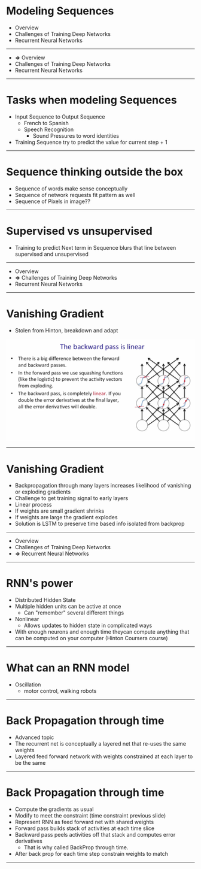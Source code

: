 # Modeling Sequences


* Overview
* Challenges of Training Deep Networks
* Recurrent Neural Networks



-------------------
<div style="page-break-after: always;"></div>


* **&rArr;** Overview
* Challenges of Training Deep Networks
* Recurrent Neural Networks

-------------------
<div style="page-break-after: always;"></div>

# Tasks when modeling Sequences

* Input Sequence to Output Sequence
  * French to Spanish
  * Speech Recognition
	* Sound Pressures to word identities
* Training Sequence try to predict the value for current step + 1

--------------
<div style="page-break-after: always;"></div>

# Sequence thinking outside the box

* Sequence of words make sense conceptually
* Sequence of network requests fit pattern as well
* Sequence of Pixels in image??

--------------
<div style="page-break-after: always;"></div>

# Supervised vs unsupervised

* Training to predict Next term in Sequence blurs that line between supervised and unsupervised

--------------
<div style="page-break-after: always;"></div>


* Overview
* **&rArr;** Challenges of Training Deep Networks
* Recurrent Neural Networks

--------------
<div style="page-break-after: always;"></div>


# Vanishing Gradient

* Stolen from Hinton, breakdown and adapt

![network diagram](../resources/vanishing_gradient.png)

--------------
<div style="page-break-after: always;"></div>

# Vanishing Gradient

* Backpropagation through many layers increases likelihood of vanishing or exploding gradients
* Challenge to get training signal to early layers
* Linear process
* If weights are small gradient shrinks
* If weights are large the gradient explodes
* Solution is LSTM to preserve time based info isolated from backprop

<!--

And so, when you back propagate, you're using the gradients of the blue curves at those red dots. So the red lines are meant to throw the tangents to the blue curves at the red dots. And, once you finish the forward pass, the slope of that tangent is fixed. You now back propagate and the back propagation is like going forwards though a linear system in which the slope of the non-linearity has been fixed. Of course, each time you back propagate, the slopes will be different because they were determined by the forward pass. But during the back propagation, it's a linear system and so it suffers from a problem of linear systems, which is when you iterate, they tend to either explode or die. So when we backpropagate through many layers if the weights are small the gradients will shrink and become exponentially small. And that means that when you backpropagate through time gradients that are many steps earlier than the targets arrive will be tiny. Similarly, if the weights are big, the gradients will explode. And that means when you back propagate through time, the gradients will get huge and wipe out all your knowledge. 


 The first is a method called long short term memory and I'll talk about that more in this lecture. The idea is we actually change the architecture of the neural network to make it good at remembering things. 
5:45
The second method is to use a much better optimizer that can deal with very small gradients. I'll talk about that in the next lecture. The real problem in optimization is to detect small gradients that have an even smaller curvature. Heissan-free 

-->

--------------
<div style="page-break-after: always;"></div>

* Overview
* Challenges of Training Deep Networks
* **&rArr;** Recurrent Neural Networks


--------------
<div style="page-break-after: always;"></div>

# RNN's power

* Distributed Hidden State
* Multiple hidden units can be active at once
  * Can "remember" several different things
* Nonlinear
  * Allows updates to hidden state in complicated ways
* With enough neurons and enough time theycan compute anything that can be computed on your computer (Hinton Coursera course)  


--------------
<div style="page-break-after: always;"></div>

# What can an RNN model

* Oscillation
  * motor control, walking robots
  
--------------
<div style="page-break-after: always;"></div>


# Back Propagation through time

* Advanced topic
* The recurrent net is conceptually a layered net that re-uses the same weights
* Layered feed forward network with weights constrained at each layer to be the same



--------------
<div style="page-break-after: always;"></div>

# Back Propagation through time

* Compute the gradients as usual
* Modify to meet the constraint (time constraint previous slide)
* Represent RNN as feed forward net with shared weights
* Forward pass builds stack of activities at each time slice
* Backward pass peels activities off that stack and computes error derivatives
  * That is why called BackProp through time.
* After back prop for each time step constrain weights to match  

<!-- 
The backpropagation through time algorithm is just the name for what happens when you think of a recurrent net as a lead feet forward net with shared weights, and you train it with backpropagation.(hinton)
-->

<!--
The forward pass builds up a stack of activities at each time slice. And the backward pass peels activities off that stack and computes error derivatives each time step backwards. That's why it's called back propagation through time. After the backward pass we can add together the derivatives at all the different time step for each particular weight. And then change all the copies of that weight by the same amount which is proportional to the sum or average of all those derivatives.(hinton)
-->


--------------
<div style="page-break-after: always;"></div>



